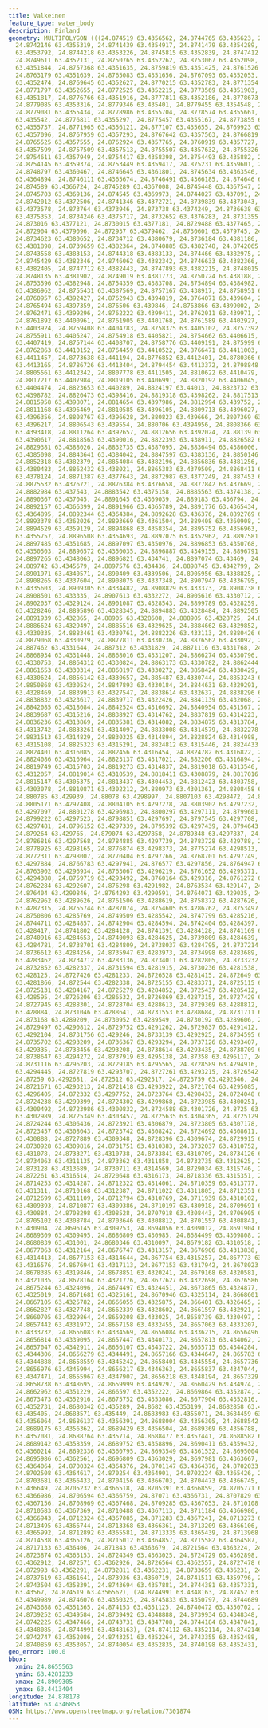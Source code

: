 ```yaml
---
title: Valkeinen
feature_type: water_body
description: Finland
geometry: MULTIPOLYGON (((24.874519 63.4356562, 24.8744765 63.435623, 24.8743606 63.4355763,
  24.8742146 63.4355319, 24.8741439 63.4354917, 24.8741479 63.4354289, 24.8742423
  63.4353792, 24.8744218 63.4353226, 24.8745815 63.4352839, 24.8747412 63.4352452,
  24.8749611 63.4352131, 24.8750765 63.4352262, 24.8753067 63.4352098, 24.8755317
  63.4351844, 24.8757368 63.4351635, 24.8759819 63.4351425, 24.8761526 63.4351689,
  24.8763179 63.4351639, 24.8765083 63.4351656, 24.8767093 63.4352053, 24.8768702
  63.4352474, 24.8769645 63.4352627, 24.8770215 63.4352783, 24.8771354 63.4352825,
  24.8771797 63.4352655, 24.8772525 63.4352215, 24.8773569 63.4351903, 24.8775437
  63.4351817, 24.8776766 63.4351916, 24.8777811 63.4352186, 24.8778673 63.4352577,
  24.8779085 63.4353316, 24.8779346 63.435401, 24.8779455 63.4354548, 24.8779365 63.4354881,
  24.8779081 63.4355434, 24.8778986 63.4355704, 24.8778574 63.4355661, 24.8777941
  63.435542, 24.8776811 63.4355297, 24.8775457 63.4355167, 24.8773855 63.435524, 24.8772761
  63.4355737, 24.8771965 63.4356121, 24.877107 63.435655, 24.8769923 63.4356868, 24.8768774
  63.4357096, 24.8767959 63.4357293, 24.8767642 63.4357563, 24.8766819 63.4357747,
  24.8765525 63.4357555, 24.8762924 63.4357765, 24.8760919 63.4357727, 24.8758963
  63.4357599, 24.8757509 63.4357513, 24.8755507 63.4357632, 24.8755326 63.4357669,
  24.8754611 63.4357949, 24.8754417 63.4358398, 24.8754493 63.435882, 24.8754208 63.4359133,
  24.8754145 63.4359374, 24.8753449 63.4359417, 24.875231 63.4359601, 24.8750505 63.4359715,
  24.8748797 63.4360467, 24.8746645 63.4361801, 24.8745634 63.4363546, 24.8745414
  63.4364894, 24.8746111 63.4365674, 24.8746491 63.4366185, 24.874646 63.4366668,
  24.874589 63.4366724, 24.8745289 63.4367008, 24.8745448 63.4367547, 24.8745828 63.4368129,
  24.8745703 63.4369136, 24.874545 63.4369973, 24.8744027 63.437091, 24.87431 63.4371628,
  24.8742012 63.4372506, 24.8741346 63.4372721, 24.8739839 63.4373043, 24.8738402
  63.4373578, 24.873764 63.4373946, 24.873738 63.4374249, 24.8736638 63.437488, 24.8735894
  63.4375353, 24.8734246 63.4375717, 24.8732652 63.4376283, 24.8731355 63.4376691,
  24.873016 63.4377121, 24.8730015 63.4377181, 24.8729488 63.4377465, 24.8729228 63.4378174,
  24.872904 63.4379096, 24.872937 63.4379462, 24.8730601 63.4379745, 24.8732662 63.4380165,
  24.8734623 63.4380652, 24.8734712 63.4380679, 24.8736184 63.4381186, 24.8738149
  63.4381898, 24.8739659 63.4382364, 24.8740885 63.4382748, 24.8742065 63.4383008,
  24.8743558 63.4383153, 24.8744318 63.4383133, 24.874466 63.4382975, 24.8745059 63.4382632,
  24.8745429 63.4382346, 24.8746062 63.4382342, 24.8746633 63.4382366, 24.8747077
  63.4382405, 24.8747712 63.4382443, 24.8747893 63.4382215, 24.8748015 63.4382073,
  24.8748135 63.4381902, 24.8749019 63.4381773, 24.8750724 63.438188, 24.8752786 63.4382412,
  24.8753596 63.4382948, 24.8754359 63.4383708, 24.8754894 63.4384982, 24.8755188
  63.4386962, 24.8755431 63.4387569, 24.8757167 63.438917, 24.8758951 63.4391252,
  24.8760957 63.4392427, 24.8762943 63.4394819, 24.8764071 63.439604, 24.8765034 63.4396777,
  24.8765494 63.4397359, 24.876506 63.439846, 24.8763866 63.4399002, 24.8763196 63.4399206,
  24.8762471 63.4399296, 24.8762222 63.4399411, 24.8762011 63.439971, 24.8761909 63.440039,
  24.8761892 63.4400961, 24.8761905 63.4401768, 24.8761589 63.4402927, 24.8760675
  63.4403924, 24.8759408 63.4404783, 24.8758375 63.4405102, 24.8757392 63.4405081,
  24.8755911 63.4405247, 24.8754918 63.4405821, 24.8754662 63.4406615, 24.8755166
  63.4407419, 24.8757144 63.4408707, 24.8758776 63.4409191, 24.875999 63.4409493,
  24.8762863 63.4410152, 24.8764459 63.4410522, 24.8766471 63.4411003, 24.8770373
  63.4411457, 24.8773638 63.441194, 24.8776852 63.4412401, 24.8780366 63.441286, 24.8783377
  63.4413165, 24.8786726 63.4413404, 24.8794454 63.4413372, 24.8798848 63.4413198,
  24.8805561 63.4412342, 24.8807778 63.4411505, 24.8810622 63.4410479, 24.881394 63.4409421,
  24.8817217 63.4407984, 24.8819105 63.4406991, 24.8820192 63.4406045, 24.8821906
  63.4404474, 24.8823653 63.440289, 24.8824197 63.44013, 24.8823732 63.4399846, 24.8822016
  63.4398782, 24.8820473 63.4398416, 24.8819318 63.4398262, 24.8817513 63.4398156,
  24.8815958 63.4398071, 24.8814654 63.4397986, 24.8812994 63.439752, 24.8811782 63.439694,
  24.8811168 63.4396469, 24.8810585 63.4396105, 24.8809713 63.4396027, 24.8809201
  63.4396356, 24.8808767 63.4396628, 24.880823 63.439666, 24.8807369 63.4396482, 24.8806948
  63.4396217, 24.8806543 63.439554, 24.880706 63.4394956, 24.8808366 63.4394295, 24.8810171
  63.4393418, 24.8811264 63.4392657, 24.8812656 63.4392024, 24.88139 63.4391494, 24.8815736
  63.4390617, 24.8818563 63.4390016, 24.8822393 63.438911, 24.8826582 63.4388513,
  24.8829381 63.4388026, 24.8832735 63.4387095, 24.8836494 63.4386006, 24.8840608
  63.4385098, 24.8843641 63.4384042, 24.8847597 63.4383136, 24.8850146 63.4382735,
  24.8852318 63.4382379, 24.8854084 63.4382196, 24.8856836 63.4381256, 24.8859973
  63.4380483, 24.8862432 63.438021, 24.8865383 63.4379509, 24.8868411 63.43785, 24.8869537
  63.4378124, 24.8871387 63.4377643, 24.8872987 63.4377249, 24.887453 63.4377011,
  24.8875532 63.4376721, 24.8876384 63.4376658, 24.8877842 63.437669, 24.8880956 63.4376143,
  24.8882984 63.437543, 24.8883542 63.4375158, 24.8885563 63.4374138, 24.8888093 63.4372336,
  24.8890367 63.437045, 24.8891645 63.4369039, 24.889183 63.436794, 24.889198 63.4367394,
  24.8892157 63.4366399, 24.8891966 63.4365789, 24.8891776 63.4365434, 24.8891997
  63.4364895, 24.8892344 63.4364384, 24.8892628 63.436376, 24.8892769 63.4363022,
  24.8893378 63.4362026, 24.8893669 63.4361504, 24.889408 63.4360908, 24.889449 63.4359858,
  24.8894529 63.4359129, 24.8894868 63.4358354, 24.8895752 63.4356963, 24.8896478
  63.4355757, 24.8896508 63.4354693, 24.8897075 63.4352962, 24.8897581 63.4352182,
  24.8897485 63.4351685, 24.8897097 63.4350976, 24.8896853 63.4350768, 24.8896636
  63.4350503, 24.8896572 63.4350035, 24.8896887 63.4349155, 24.8896791 63.4348588,
  24.8897265 63.4348063, 24.8896821 63.434741, 24.8897074 63.43469, 24.8897295 63.4346474,
  24.889742 63.4345679, 24.8897576 63.434436, 24.8898745 63.4342799, 24.8900642 63.4341479,
  24.8901971 63.4340571, 24.890409 63.4339506, 24.8905956 63.4338825, 24.8907886 63.4338086,
  24.8908265 63.4337604, 24.8908075 63.4337348, 24.8907947 63.4336795, 24.8909085
  63.4335603, 24.8909305 63.4334482, 24.8908829 63.433373, 24.8908738 63.4333671,
  24.8908501 63.433335, 24.8907613 63.4332272, 24.8905616 63.4330712, 24.8903082 63.4329535,
  24.8902037 63.4329124, 24.8901087 63.4328543, 24.8899789 63.4328259, 24.8897288
  63.4328246, 24.8895896 63.4328345, 24.8894883 63.4328484, 24.8892505 63.4328691,
  24.8891939 63.432865, 24.88905 63.4328608, 24.888905 63.4328725, 24.8887904 63.4329132,
  24.8886624 63.4329497, 24.8885516 63.4329625, 24.8884662 63.4329852, 24.8883935
  63.4330335, 24.8883461 63.4330761, 24.8882226 63.433113, 24.8880426 63.4331333,
  24.8879068 63.4330979, 24.8877811 63.4330736, 24.8876562 63.433092, 24.8875568 63.4331394,
  24.887462 63.4331644, 24.887312 63.4331829, 24.8871116 63.4331768, 24.8869761 63.4331638,
  24.8868934 63.4331448, 24.8868016 63.4331207, 24.8866274 63.4330796, 24.8865325
  63.4330753, 24.8864312 63.4330824, 24.8863173 63.4330782, 24.8862444 63.433057,
  24.8861653 63.4330314, 24.8860197 63.4330272, 24.8858424 63.4330429, 24.8857223
  63.4330624, 24.8856142 63.4330657, 24.885487 63.4330744, 24.8853243 63.4330694,
  24.8850868 63.4330524, 24.8847893 63.4330184, 24.8844631 63.4329291, 24.8842035
  63.4328469, 24.8839913 63.4327547, 24.8838614 63.432637, 24.8838296 63.4325008,
  24.8838832 63.4323617, 24.8839717 63.4322426, 24.8841139 63.432068, 24.8841612 63.4319432,
  24.8842085 63.4318084, 24.8842524 63.4316692, 24.8840954 63.431567, 24.8840743 63.4315602,
  24.8839687 63.4315216, 24.8838927 63.4314762, 24.8837819 63.4314223, 24.883709 63.4313869,
  24.8836236 63.4313869, 24.8835381 63.4314082, 24.8834875 63.4313784, 24.8834273
  63.4313742, 24.8833261 63.4314097, 24.8833008 63.4314579, 24.8832278 63.4314798,
  24.8831513 63.4314829, 24.8830325 63.4314894, 24.8828824 63.4314988, 24.8826522
  63.4315108, 24.8825323 63.4315291, 24.8824812 63.4315446, 24.8824433 63.4315645,
  24.8824401 63.4316085, 24.882456 63.4316454, 24.8824782 63.4316822, 24.8824624 63.4316964,
  24.8824086 63.4316964, 24.8823137 63.4317021, 24.882206 63.4316894, 24.8820541 63.4316554,
  24.8819749 63.4315703, 24.8819273 63.4314837, 24.8819018 63.4313546, 24.8819269
  63.4312057, 24.8819014 63.4310539, 24.8818411 63.4308879, 24.8817016 63.4306907,
  24.8815147 63.4305375, 24.8813437 63.4304453, 24.8812423 63.4303758, 24.8811726
  63.4303078, 24.8810871 63.4302212, 24.880973 63.4301361, 24.8808458 63.4300291,
  24.880785 63.429939, 24.88078 63.4298997, 24.8807103 63.4298472, 24.8806185 63.4297678,
  24.8805171 63.4297408, 24.8804105 63.4297278, 24.8803902 63.4297232, 24.8803019
  63.4297097, 24.8801278 63.4296983, 24.8800297 63.4297111, 24.8799601 63.4297225,
  24.8799222 63.4297523, 24.8798851 63.4297697, 24.8797545 63.4297708, 24.8796626
  63.4297481, 24.8796152 63.4297339, 24.8795392 63.4297439, 24.8794643 63.4297665,
  24.879264 63.429765, 24.879074 63.4297858, 24.8789348 63.4297837, 24.8788272 63.4297695,
  24.8786816 63.4297568, 24.8784885 63.4297739, 24.8783728 63.429788, 24.8781375 63.429791,
  24.8778925 63.4298165, 24.8776874 63.4298373, 24.8775274 63.4298513, 24.877372 63.4298429,
  24.8772311 63.4298007, 24.8770404 63.4297766, 24.8768701 63.4297749, 24.8767701
  63.4297884, 24.8766783 63.4297941, 24.876577 63.4297856, 24.8764947 63.4297529,
  24.8763902 63.4296934, 24.8763067 63.4296219, 24.8761652 63.4295371, 24.8760184
  63.4294388, 24.8759719 63.4293492, 24.8760164 63.429316, 24.8761272 63.4292848,
  24.8762284 63.4292607, 24.876298 63.4291982, 24.8763534 63.429147, 24.876366 63.429113,
  24.876404 63.4290846, 24.8764293 63.4290591, 24.8764071 63.429035, 24.8763406 63.4290194,
  24.8762962 63.4289626, 24.8761506 63.4288619, 24.8758372 63.4287626, 24.8756789
  63.4287315, 24.8755744 63.4287074, 24.8754605 63.4286762, 24.8753497 63.4286365,
  24.8750806 63.4285769, 24.8749509 63.4285542, 24.8747799 63.4285216, 24.874609 63.4284947,
  24.8744711 63.4284857, 24.8742904 63.4284594, 24.8742404 63.4284397, 24.8742055
  63.428417, 24.8741802 63.4284128, 24.8741391 63.4284128, 24.8741169 63.4284454,
  24.8740916 63.4284653, 24.8740093 63.4284625, 24.8739809 63.4284639, 24.8739334
  63.4284781, 24.8738701 63.4284809, 24.8738037 63.4284795, 24.8737214 63.4284668,
  24.8736612 63.4284256, 24.8735947 63.4283973, 24.8734998 63.4283689, 24.8734712
  63.4283462, 24.8734712 63.4283136, 24.8734011 63.4282805, 24.8733232 63.428248,
  24.8732852 63.4282337, 24.8731594 63.4281915, 24.8730236 63.4281538, 24.8728879
  63.428125, 24.8727426 63.4281233, 24.8726528 63.4281415, 24.872649 63.4281429, 24.8725783
  63.4281866, 24.872544 63.4282338, 24.8725155 63.4283371, 24.8725115 63.4284022,
  24.8725131 63.4284167, 24.8725279 63.4284852, 24.8725437 63.4285412, 24.8725746
  63.428595, 24.8726206 63.4286532, 24.8726869 63.4287315, 24.8727429 63.4287897,
  24.8727945 63.4288301, 24.8728704 63.4288613, 24.8729369 63.4288812, 24.8730318
  63.428884, 24.8731046 63.4288641, 24.8731553 63.4288684, 24.8731711 63.4288797,
  24.873168 63.4289209, 24.8730952 63.4289549, 24.8730192 63.4289606, 24.8729623 63.4290074,
  24.8729497 63.4290812, 24.8729752 63.4291262, 24.8729837 63.4291412, 24.8730749
  63.4292104, 24.8731756 63.429246, 24.8733139 63.4292925, 24.8734595 63.4293237,
  24.8735702 63.4293209, 24.8736367 63.4293294, 24.8737126 63.4293407, 24.8737855
  63.429335, 24.8738456 63.4293208, 24.8738614 63.4293435, 24.8738709 63.4293705,
  24.8738647 63.4294272, 24.8737919 63.4295138, 24.87358 63.4296117, 24.8733712 63.429643,
  24.8731116 63.4296203, 24.8729185 63.4295565, 24.8728589 63.4294916, 24.8728281
  63.4294445, 24.8727819 63.4293707, 24.8727261 63.4293215, 24.8726542 63.4292925,
  24.87259 63.4292681, 24.872512 63.4292517, 24.8723759 63.4292546, 24.8722588 63.4292787,
  24.8721671 63.4293213, 24.8721418 63.4293922, 24.8721704 63.4295085, 24.8722243
  63.4296405, 24.872332 63.4297752, 24.8723764 63.4298433, 24.8724048 63.4298903,
  24.8724238 63.4299399, 24.8724302 63.4299868, 24.8723985 63.4300251, 24.8723796
  63.4300492, 24.8723986 63.4300832, 24.8724588 63.4301726, 24.8725 63.430262, 24.8725412
  63.4302989, 24.8725349 63.4303457, 24.8725635 63.4304365, 24.8725129 63.4305315,
  24.8724244 63.4306436, 24.8723921 63.4306879, 24.8723805 63.4307178, 24.872371 63.4307504,
  24.8723457 63.4308043, 24.8723742 63.4308242, 24.8724692 63.4308611, 24.8726528
  63.430888, 24.8727889 63.4309348, 24.8728396 63.4309674, 24.8729915 63.4309759,
  24.8730928 63.4309816, 24.8731751 63.4310383, 24.8732037 63.4310752, 24.8732828
  63.431078, 24.8733271 63.4310738, 24.8733841 63.4310709, 24.8734126 63.4310794,
  24.8734063 63.4311135, 24.873362 63.4311858, 24.8732735 63.4312625, 24.8731501 63.4313164,
  24.873128 63.4313689, 24.8730711 63.4314569, 24.8729034 63.4315746, 24.8726218 63.431647,
  24.872261 63.4316514, 24.8720648 63.4316173, 24.8718336 63.4315351, 24.8716215 63.4314727,
  24.8714253 63.4314287, 24.8712322 63.4314061, 24.8710359 63.4313777, 24.8710137
  63.431311, 24.8710168 63.4312387, 24.8711022 63.4311805, 24.8712351 63.4311351,
  24.8712699 63.4311109, 24.8712794 63.4310769, 24.8711939 63.4310102, 24.8710926
  63.4309393, 24.8710877 63.4309386, 24.8710197 63.430918, 24.8709691 63.430901, 24.8708773
  63.430884, 24.8708298 63.4308528, 24.8707918 63.4308443, 24.8706905 63.4308656,
  24.8705102 63.4308784, 24.8703646 63.4308812, 24.8701557 63.4308841, 24.8699468
  63.430904, 24.8696145 63.4309253, 24.8694056 63.4309012, 24.8691904 63.4308956,
  24.8689309 63.4309495, 24.8686809 63.430985, 24.8684499 63.4309808, 24.8682337 63.4309714,
  24.8680839 63.431001, 24.8680346 63.4310097, 24.8679182 63.4310518, 24.8677853 63.4311426,
  24.8677063 63.4312164, 24.8676747 63.4313157, 24.8676906 63.4313838, 24.8677167
  63.4314413, 24.8677153 63.4314644, 24.867754 63.4315257, 24.867773 63.4316009, 24.8677383
  63.4316576, 24.8676941 63.4317113, 24.8677153 63.4317942, 24.8678023 63.4319106,
  24.8678385 63.4319846, 24.8678851 63.4320241, 24.8679168 63.4320581, 24.8678947
  63.4321035, 24.8678164 63.4321776, 24.8677627 63.4322698, 24.8676586 63.4323441,
  24.8675244 63.4324096, 24.8674497 63.4324451, 24.8673865 63.4324877, 24.8672947
  63.4325019, 24.8671681 63.4325161, 24.8670946 63.4325114, 24.8668601 63.4325329,
  24.8667105 63.4325782, 24.8666055 63.4325875, 24.866401 63.4326465, 24.8663417 63.4326983,
  24.8662827 63.4327748, 24.8662339 63.4328602, 24.8661597 63.432921, 24.8661231 63.4329507,
  24.8660705 63.4329864, 24.8659208 63.433025, 24.8658739 63.4330497, 24.8658075 63.433115,
  24.8657442 63.4331972, 24.8657158 63.4332455, 24.8657063 63.4333207, 24.8656684
  63.4333732, 24.8656083 63.4334569, 24.8656084 63.4336215, 24.8656496 63.4337875,
  24.8656814 63.4339095, 24.8657447 63.4340173, 24.8657813 63.434062, 24.8657341 63.4342529,
  24.8657047 63.4342911, 24.8656107 63.4343722, 24.8655715 63.4344284, 24.8655816
  63.4344306, 24.8656279 63.4344491, 24.8657166 63.4344647, 24.865783 63.434476, 24.8658337
  63.4344888, 24.8658559 63.4345242, 24.8658401 63.4345554, 24.8657736 63.4345767,
  24.8656976 63.4345994, 24.8656217 63.4346363, 24.8655837 63.4347044, 24.8655563
  63.4347471, 24.8655967 63.4347907, 24.8656218 63.4348194, 24.8657329 63.4348398,
  24.8658738 63.4348695, 24.8659999 63.4349297, 24.8660429 63.434974, 24.8661284 63.4350534,
  24.8662962 63.4351229, 24.866597 63.4352222, 24.8669864 63.4352874, 24.867132 63.4352888,
  24.8673473 63.4352916, 24.8675752 63.4353086, 24.8677904 63.4352816, 24.8679138
  63.4352731, 24.8680342 63.435289, 24.8682 63.4353199, 24.8682858 63.4353667, 24.8683571
  63.435405, 24.8683571 63.435449, 24.8683983 63.4355071, 24.8684459 63.4355767, 24.8685282
  63.4356064, 24.8686137 63.4356391, 24.8688004 63.4356305, 24.8688542 63.4356263,
  24.8689175 63.4356362, 24.8689429 63.4356504, 24.8689369 63.4356788, 24.8688872
  63.4357081, 24.8688764 63.435714, 24.8688477 63.4357441, 24.8688582 63.4357778,
  24.8689142 63.4358359, 24.8689752 63.4358896, 24.8690411 63.4359432, 24.8691475
  63.4360214, 24.8692336 63.4360795, 24.8693549 63.4361532, 24.8695004 63.4362136,
  24.8695986 63.4362561, 24.8696809 63.4363029, 24.8697981 63.4363667, 24.8699026
  63.4364064, 24.8700324 63.4364376, 24.8701147 63.4364376, 24.8702033 63.4364419,
  24.8702508 63.4364617, 24.870254 63.4364901, 24.8702224 63.4365426, 24.8702668 63.4366008,
  24.8703681 63.4366433, 24.8704156 63.4366703, 24.8704473 63.4366745, 24.8705011
  63.436649, 24.8705232 63.4366518, 24.8705391 63.4366859, 24.8705771 63.4367, 24.8706214
  63.4366986, 24.8706594 63.4366759, 24.87071 63.4366731, 24.8707829 63.4367, 24.8708588
  63.4367156, 24.8708969 63.4367468, 24.8709285 63.4367653, 24.8710108 63.4367638,
  24.8710583 63.4367369, 24.8710488 63.4367113, 24.8711184 63.4366986, 24.8711849
  63.4366943, 24.8712324 63.4367085, 24.871283 63.4367241, 24.8713273 63.4367084,
  24.8713495 63.4366744, 24.8713368 63.4366361, 24.8713209 63.4366106, 24.8712861
  63.4365992, 24.8712892 63.4365581, 24.8713335 63.4365439, 24.8713968 63.4365311,
  24.8714538 63.4365126, 24.8715012 63.4364857, 24.8715582 63.4364587, 24.87165 63.4364403,
  24.8717133 63.436406, 24.871843 63.4363679, 24.8721564 63.4363224, 24.8723115 63.4363139,
  24.8723874 63.4363153, 24.8724349 63.4363025, 24.8724729 63.4362898, 24.8725331
  63.4362912, 24.872571 63.4362926, 24.8726564 63.4362557, 24.8727478 63.4362411,
  24.872993 63.4362291, 24.8732811 63.4362231, 24.8733659 63.436231, 24.8735024 63.4362067,
  24.8737619 63.4361641, 24.873936 63.4360719, 24.8741511 63.4359796, 24.8742967 63.4359044,
  24.8743504 63.4358391, 24.8743694 63.4357881, 24.8744381 63.4357331, 24.8745223
  63.43567, 24.874519 63.4356562), (24.8744991 63.4348163, 24.87452 63.4348713, 24.8745921
  63.4349989, 24.8746076 63.4350325, 24.8745833 63.4350797, 24.8744689 63.4351294,
  24.8743688 63.4351365, 24.874153 63.4351125, 24.8740472 63.4350702, 24.873946 63.43501,
  24.8739252 63.4349584, 24.8739492 63.4348888, 24.8739934 63.4348348, 24.874078 63.4347941,
  24.8742225 63.4347466, 24.8743731 63.4347708, 24.8744184 63.4347841, 24.8744839
  63.4348085, 24.8744991 63.4348163), (24.874112 63.4352114, 24.8742146 63.4352043,
  24.8742747 63.4352086, 24.8743251 63.4352264, 24.8743355 63.4352488, 24.874186 63.4353031,
  24.8740859 63.4353057, 24.8740054 63.4352835, 24.8740198 63.4352431, 24.874112 63.4352114)))
geo_error: 100.0
bbox:
  xmin: 24.8655563
  ymin: 63.4281233
  xmax: 24.8909305
  ymax: 63.4413404
longitude: 24.878178
latitude: 63.4346853
OSM: https://www.openstreetmap.org/relation/7301874
---
```

